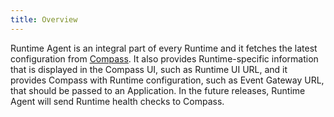 ```yaml
---
title: Overview
---
```


Runtime Agent is an integral part of every Runtime and it fetches the latest configuration from [Compass](https://github.com/kyma-incubator/compass). It also provides Runtime-specific information that is displayed in the Compass UI, such as Runtime UI URL, and it provides Compass with Runtime configuration, such as Event Gateway URL, that should be passed to an Application.
In the future releases, Runtime Agent will send Runtime health checks to Compass.
